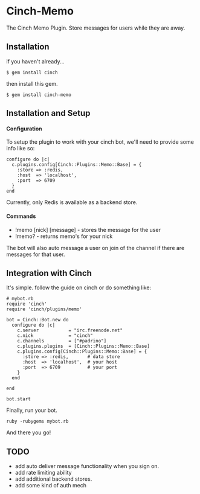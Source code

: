 Cinch-Memo
===========

The Cinch Memo Plugin. Store messages for users while they are away.

Installation
---------------------

if you haven't already...

    $ gem install cinch

then install this gem.

    $ gem install cinch-memo

Installation and Setup
----------

#### Configuration ####

To setup the plugin to work with your cinch bot, we'll need to provide some info like so:

    configure do |c|
      c.plugins.config[Cinch::Plugins::Memo::Base] = {
        :store => :redis,
        :host  => 'localhost',
        :port  => 6709
      }
    end

Currently, only Redis is available as a backend store.

#### Commands ####

  * !memo [nick] [message]    - stores the message for the user
  * !memo?                    - returns memo's for your nick

The bot will also auto message a user on join of the channel if there are messages for that user.

## Integration with Cinch ##

It's simple. follow the guide on cinch or do something like:

    # mybot.rb
    require 'cinch'
    require 'cinch/plugins/memo'

    bot = Cinch::Bot.new do
      configure do |c|
        c.server           = "irc.freenode.net"
        c.nick             = "cinch"
        c.channels         = ["#padrino"]
        c.plugins.plugins  = [Cinch::Plugins::Memo::Base]
        c.plugins.config[Cinch::Plugins::Memo::Base] = {
          :store => :redis,       # data store
          :host  => 'localhost',  # your host
          :port  => 6709          # your port
        }
      end

    end

    bot.start

Finally, run your bot.

    ruby -rubygems mybot.rb

And there you go!


TODO
-----

  * add auto deliver message functionality when you sign on.
  * add rate limiting ability
  * add additional backend stores.
  * add some kind of auth mech
